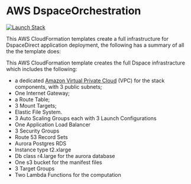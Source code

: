 # AWS DspaceOrchestration


[![Launch Stack](https://s3.amazonaws.com/cloudformation-examples/cloudformation-launch-stack.png)](https://console.aws.amazon.com/cloudformation/home?region=us-west-2#/stacks/new?stackName=hybox&templateURL=https://s3-eu-west-1.amazonaws.com/puppet-serverless/cloudformation_template/dspace_project_staging_template.json)

This AWS CloudFormation templates create a full infrastructure for DspaceDirect application deployment, the following has a summary of all the the template does:

This AWS CloudFormation template creates the full Dspace infrastracture which includes the following:

  - a dedicated [Amazon Virtual Private Cloud](https://aws.amazon.com/vpc) (VPC) for the stack components, with 3 public subnets;
  - One Internet Gateway;
  - a Route Table;
  - 3 Mount Targets;
  - Elastic File System.
  - 3 Auto Scaling Groups each with 3 Launch Configurations
  - One Application Load Balancer
  - 3 Security Groups
  - Route 53 Record Sets
  - Aurora Postgres RDS
  - Instance type t2.xlarge
  - Db class r4.large for the aurora database
  - One s3 bucket for the manifest files
  - 3 Target Groups
  - Two Lambda Functions for the computation
  
  
